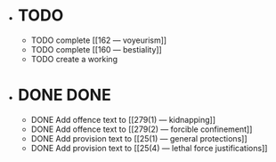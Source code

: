 - # TODO
	- TODO complete [[162 — voyeurism]]
	- TODO complete [[160 — bestiality]]
	- TODO create a working
- # DONE DONE
	- DONE Add offence text to [[279(1) — kidnapping]]
	- DONE Add offence text to [[279(2) — forcible confinement]]
	- DONE Add provision text to [[25(1) — general protections]]
	- DONE Add provision text to [[25(4) — lethal force justifications]]